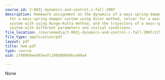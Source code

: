 ```yaml
---
course_id: 2-003j-dynamics-and-control-i-fall-2007
description: Homework assignment on the dynamics of a mass-spring-damper system, solver
  for a mass-spring-damper system using Euler method, solver for a mass-spring-damper
  system with using Runge-Kutta method, and the trajectory of a mass-spring-damper
  system with different parameters and initial conditions.
file_location: /coursemedia/2-003j-dynamics-and-control-i-fall-2007/17909b8eed93eafc198d80b04bce89a4_hw6.pdf
file_type: application/pdf
layout: pdf
title: hw6.pdf
type: course
uid: 17909b8eed93eafc198d80b04bce89a4

---
```

None